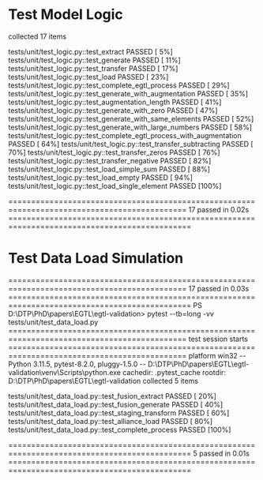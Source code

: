 # Test Model Logic

collected 17 items                                                                                                                                                                                              

tests/unit/test_logic.py::test_extract PASSED                                                                                                                                                            [  5%] 
tests/unit/test_logic.py::test_generate PASSED                                                                                                                                                           [ 11%] 
tests/unit/test_logic.py::test_transfer PASSED                                                                                                                                                           [ 17%]
tests/unit/test_logic.py::test_load PASSED                                                                                                                                                               [ 23%] 
tests/unit/test_logic.py::test_complete_egtl_process PASSED                                                                                                                                              [ 29%] 
tests/unit/test_logic.py::test_generate_with_augmentation PASSED                                                                                                                                         [ 35%] 
tests/unit/test_logic.py::test_augmentation_length PASSED                                                                                                                                                [ 41%] 
tests/unit/test_logic.py::test_generate_with_zero PASSED                                                                                                                                                 [ 47%] 
tests/unit/test_logic.py::test_generate_with_same_elements PASSED                                                                                                                                        [ 52%] 
tests/unit/test_logic.py::test_generate_with_large_numbers PASSED                                                                                                                                        [ 58%] 
tests/unit/test_logic.py::test_complete_egtl_process_with_augmentation PASSED                                                                                                                            [ 64%] 
tests/unit/test_logic.py::test_transfer_subtracting PASSED                                                                                                                                               [ 70%] 
tests/unit/test_logic.py::test_transfer_zeros PASSED                                                                                                                                                     [ 76%] 
tests/unit/test_logic.py::test_transfer_negative PASSED                                                                                                                                                  [ 82%] 
tests/unit/test_logic.py::test_load_simple_sum PASSED                                                                                                                                                    [ 88%] 
tests/unit/test_logic.py::test_load_empty PASSED                                                                                                                                                         [ 94%] 
tests/unit/test_logic.py::test_load_single_element PASSED                                                                                                                                                [100%] 

============================================================================================= 17 passed in 0.02s ============================================================================================== 

# Test Data Load Simulation

============================================================================================= 17 passed in 0.03s ============================================================================================== 
PS D:\DTP\PhD\papers\EGTL\egtl-validation> pytest --tb=long -vv tests/unit/test_data_load.py
============================================================================================= test session starts =============================================================================================
platform win32 -- Python 3.11.5, pytest-8.2.0, pluggy-1.5.0 -- D:\DTP\PhD\papers\EGTL\egtl-validation\venv\Scripts\python.exe
cachedir: .pytest_cache
rootdir: D:\DTP\PhD\papers\EGTL\egtl-validation
collected 5 items                                                                                                                                                                                               

tests/unit/test_data_load.py::test_fusion_extract PASSED                                                                                                                                                 [ 20%] 
tests/unit/test_data_load.py::test_fusion_generate PASSED                                                                                                                                                [ 40%] 
tests/unit/test_data_load.py::test_staging_transform PASSED                                                                                                                                              [ 60%]
tests/unit/test_data_load.py::test_alliance_load PASSED                                                                                                                                                  [ 80%] 
tests/unit/test_data_load.py::test_complete_process PASSED                                                                                                                                               [100%] 

============================================================================================== 5 passed in 0.01s ==============================================================================================